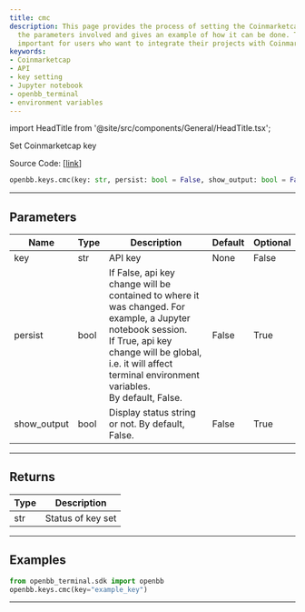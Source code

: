 ```yaml
---
title: cmc
description: This page provides the process of setting the Coinmarketcap key, it explains
  the parameters involved and gives an example of how it can be done. The topic is
  important for users who want to integrate their projects with Coinmarketcap's API.
keywords:
- Coinmarketcap
- API
- key setting
- Jupyter notebook
- openbb_terminal
- environment variables
---
```


import HeadTitle from '@site/src/components/General/HeadTitle.tsx';

<HeadTitle title="keys.cmc - Reference | OpenBB SDK Docs" />

Set Coinmarketcap key

Source Code: [[link](https://github.com/OpenBB-finance/OpenBB/tree/main/openbb_terminal/keys_model.py#L751)]

```python
openbb.keys.cmc(key: str, persist: bool = False, show_output: bool = False)
```

---

## Parameters

| Name | Type | Description | Default | Optional |
| ---- | ---- | ----------- | ------- | -------- |
| key | str | API key | None | False |
| persist | bool | If False, api key change will be contained to where it was changed. For example, a Jupyter notebook session.<br/>If True, api key change will be global, i.e. it will affect terminal environment variables.<br/>By default, False. | False | True |
| show_output | bool | Display status string or not. By default, False. | False | True |


---

## Returns

| Type | Description |
| ---- | ----------- |
| str | Status of key set |
---

## Examples

```python
from openbb_terminal.sdk import openbb
openbb.keys.cmc(key="example_key")
```

---
